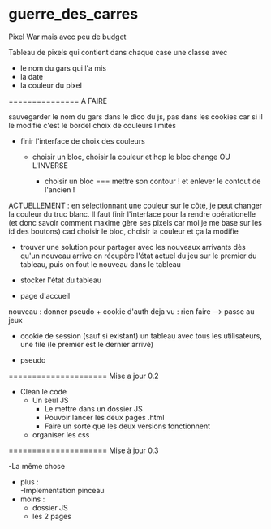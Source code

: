 guerre_des_carres
===============

Pixel War mais avec peu de budget

Tableau de pixels qui contient dans chaque case une classe avec 
- le nom du gars qui l'a mis
- la date
- la couleur du pixel

===============
A FAIRE

sauvegarder le nom du gars dans le dico du js, pas dans les cookies car si il le modifie c'est le bordel
choix de couleurs limités

- finir l'interface de choix des couleurs

    - choisir un bloc, choisir la couleur et hop le bloc change OU L'INVERSE 

        - choisir un bloc === mettre son contour ! et enlever le contout de l'ancien !

ACTUELLEMENT : en sélectionnant une couleur sur le côté, je peut changer la couleur du truc blanc.
Il faut finir l'interface pour la rendre opérationelle (et donc savoir comment maxime gère ses pixels car moi je me base sur les id des boutons)
cad choisir le bloc, choisir la couleur et ça la modifie

- trouver une solution pour partager avec les nouveaux arrivants
   dès qu'un nouveau arrive on récupère l'état actuel du jeu sur le premier du tableau, puis on fout le nouveau dans le tableau

- stocker l'état du tableau

- page d'accueil 

nouveau : donner pseudo + cookie d'auth
deja vu : rien faire
--> passe au jeux

- cookie de session (sauf si existant)
    un tableau avec tous les utilisateurs, une file (le premier est le dernier arrivé)

- pseudo

=====================
Mise a jour 0.2

- Clean le code 
    - Un seul JS
        - Le mettre dans un dossier JS
        - Pouvoir lancer les deux pages .html
        - Faire un sorte que les deux versions fonctionnent
    - organiser les css

=====================
Mise à jour 0.3

-La même chose 
- plus :    
    -Implementation pinceau
- moins :
    - dossier JS
    - les 2 pages

    